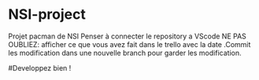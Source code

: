 # NSI-project
Projet pacman de NSI
Penser à connecter le repository a VScode
NE PAS OUBLIEZ: 
 afficher ce que vous avez fait dans le trello avec la date
  .Commit les modification dans une nouvelle branch pour garder les modification.


#Developpez bien !

